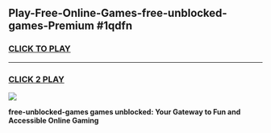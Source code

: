 
## Play-Free-Online-Games-free-unblocked-games-Premium #1qdfn
<h3>
<a href="https://premium.freeplayer.one?title=free-unblocked-games&ref=8M">CLICK TO PLAY</a></h3>
<hr>

<h3>
<a href="https://premium.freeplayer.one?title=free-unblocked-games&ref=8M">CLICK 2 PLAY</a>
  
</h3>

<a href="https://premium.freeplayer.one?title=free-unblocked-games&ref=8M"><img src="https://clearcache.store/games.png"></a>


**free-unblocked-games games unblocked: Your Gateway to Fun and Accessible Online Gaming**
